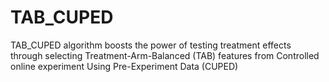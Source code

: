 # TAB_CUPED
TAB_CUPED algorithm boosts the power of testing treatment effects through selecting Treatment-Arm-Balanced (TAB) features from Controlled online experiment Using Pre-Experiment Data (CUPED)
